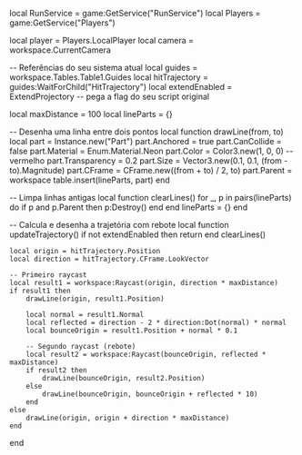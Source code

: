 local RunService = game:GetService("RunService")
local Players = game:GetService("Players")

local player = Players.LocalPlayer
local camera = workspace.CurrentCamera

-- Referências do seu sistema atual
local guides = workspace.Tables.Table1.Guides
local hitTrajectory = guides:WaitForChild("HitTrajectory")
local extendEnabled = ExtendProjectory -- pega a flag do seu script original

local maxDistance = 100
local lineParts = {}

-- Desenha uma linha entre dois pontos
local function drawLine(from, to)
	local part = Instance.new("Part")
	part.Anchored = true
	part.CanCollide = false
	part.Material = Enum.Material.Neon
	part.Color = Color3.new(1, 0, 0) -- vermelho
	part.Transparency = 0.2
	part.Size = Vector3.new(0.1, 0.1, (from - to).Magnitude)
	part.CFrame = CFrame.new((from + to) / 2, to)
	part.Parent = workspace
	table.insert(lineParts, part)
end

-- Limpa linhas antigas
local function clearLines()
	for _, p in pairs(lineParts) do
		if p and p.Parent then
			p:Destroy()
		end
	end
	lineParts = {}
end

-- Calcula e desenha a trajetória com rebote
local function updateTrajectory()
	if not extendEnabled then return end
	clearLines()

	local origin = hitTrajectory.Position
	local direction = hitTrajectory.CFrame.LookVector

	-- Primeiro raycast
	local result1 = workspace:Raycast(origin, direction * maxDistance)
	if result1 then
		drawLine(origin, result1.Position)

		local normal = result1.Normal
		local reflected = direction - 2 * direction:Dot(normal) * normal
		local bounceOrigin = result1.Position + normal * 0.1

		-- Segundo raycast (rebote)
		local result2 = workspace:Raycast(bounceOrigin, reflected * maxDistance)
		if result2 then
			drawLine(bounceOrigin, result2.Position)
		else
			drawLine(bounceOrigin, bounceOrigin + reflected * 10)
		end
	else
		drawLine(origin, origin + direction * maxDistance)
	end
end
